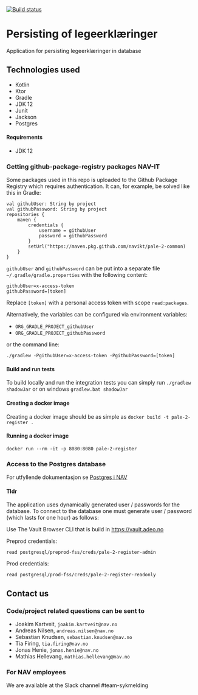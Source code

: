 [![Build status](https://github.com/navikt/pale-2-register/workflows/Deploy%20to%20dev%20and%20prod/badge.svg)](https://github.com/navikt/pale-2-register/workflows/Deploy%20to%20dev%20and%20prod/badge.svg)

# Persisting of legeerklæringer
Application for persisting legeerklæringer in database

## Technologies used
* Kotlin
* Ktor
* Gradle
* JDK 12
* Junit
* Jackson
* Postgres

#### Requirements

* JDK 12

### Getting github-package-registry packages NAV-IT
Some packages used in this repo is uploaded to the Github Package Registry which requires authentication. It can, for example, be solved like this in Gradle:
```
val githubUser: String by project
val githubPassword: String by project
repositories {
    maven {
        credentials {
            username = githubUser
            password = githubPassword
        }
        setUrl("https://maven.pkg.github.com/navikt/pale-2-common)
    }
}
```

`githubUser` and `githubPassword` can be put into a separate file `~/.gradle/gradle.properties` with the following content:

```                                                     
githubUser=x-access-token
githubPassword=[token]
```

Replace `[token]` with a personal access token with scope `read:packages`.

Alternatively, the variables can be configured via environment variables:

* `ORG_GRADLE_PROJECT_githubUser`
* `ORG_GRADLE_PROJECT_githubPassword`

or the command line:

```
./gradlew -PgithubUser=x-access-token -PgithubPassword=[token]
```

#### Build and run tests
To build locally and run the integration tests you can simply run `./gradlew shadowJar` or on windows 
`gradlew.bat shadowJar`

#### Creating a docker image
Creating a docker image should be as simple as `docker build -t pale-2-register .`

#### Running a docker image
`docker run --rm -it -p 8080:8080 pale-2-register`

### Access to the Postgres database

For utfyllende dokumentasjon se [Postgres i NAV](https://github.com/navikt/utvikling/blob/master/PostgreSQL.md)

#### Tldr

The application uses dynamically generated user / passwords for the database.
To connect to the database one must generate user / password (which lasts for one hour)
as follows:

Use The Vault Browser CLI that is build in https://vault.adeo.no


Preprod credentials:

```
read postgresql/preprod-fss/creds/pale-2-register-admin

```

Prod credentials:

```
read postgresql/prod-fss/creds/pale-2-register-readonly

```


## Contact us
### Code/project related questions can be sent to
* Joakim Kartveit, `joakim.kartveit@nav.no`
* Andreas Nilsen, `andreas.nilsen@nav.no`
* Sebastian Knudsen, `sebastian.knudsen@nav.no`
* Tia Firing, `tia.firing@nav.no`
* Jonas Henie, `jonas.henie@nav.no`
* Mathias Hellevang, `mathias.hellevang@nav.no`

### For NAV employees
We are available at the Slack channel #team-sykmelding